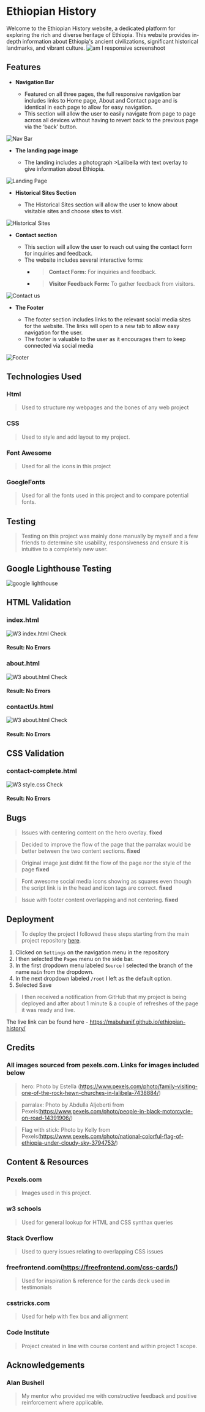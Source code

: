 # Ethiopian History

Welcome to the Ethiopian History website, a dedicated platform for exploring the rich and diverse heritage of Ethiopia. This website provides in-depth information about Ethiopia's ancient civilizations, significant historical landmarks, and vibrant culture.
![am I responsive screenshoot](assets/images/features/amIResponsive.png)

## Features

- **Navigation Bar**

  - Featured on all three pages, the full responsive navigation bar includes links to Home page, About and Contact page and is identical in each page to allow for easy navigation.
  - This section will allow the user to easily navigate from page to page across all devices without having to revert back to the previous page via the ‘back’ button.

![Nav Bar](assets/images/features/navigation.png)

- **The landing page image**

  - The landing includes a photograph >Lalibella with text overlay to give information about Ethiopia. 

![Landing Page](assets/images/features/header.png)

- **Historical Sites Section**

  - The Historical Sites section will allow the user to know about visitable sites and choose sites to visit. 

![Historical Sites](assets/images/features/historical-sites.png)

- **Contact section**

  - This section will allow the user to reach out using the contact form for inquiries and feedback.
  - The website includes several interactive forms:
     - > **Contact Form:** For inquiries and feedback.
     - > **Visitor Feedback Form:** To gather feedback from visitors.

![Contact us](assets/images/features/contact.png)

- **The Footer**

  - The footer section includes links to the relevant social media sites for the website. The links will open to a new tab to allow easy navigation for the user.
  - The footer is valuable to the user as it encourages them to keep connected via social media

![Footer](assets/images/features/footer.png)

## Technologies Used

### Html
> Used to structure my webpages and the bones of any web project

### CSS
> Used to style and add layout to my project.

### Font Awesome
> Used for all the icons in this project

### GoogleFonts
> Used for all the fonts used in this project and to compare potential fonts.

## Testing
> Testing on this project was mainly done manually by myself and a few friends to determine site usability, responsiveness and ensure it is intuitive to a completely new user.
## Google Lighthouse Testing
![google lighthouse](assets/images/testing/lighthouse.png)

## HTML Validation

### index.html
![W3 index.html Check](assets/images/testing/index-html.png)
#### Result: No Errors

### about.html
![W3 about.html Check](assets/images/testing/about-html.png)
#### Result: No Errors

### contactUs.html
![W3 about.html Check](assets/images/testing/contactUs-html.png)
#### Result: No Errors 

## CSS Validation

### contact-complete.html
![W3 style.css Check](assets/images/testing/CSS-validator.png)
#### Result: No Errors

## **Bugs**
> Issues with centering content on the hero overlay. **fixed**

> Decided to improve the flow of the page that the parralax would be better between the two content sections. **fixed**

> Original image just didnt fit the flow of the page nor the style of the page **fixed**

> Font awesome social media icons showing as squares even though the script link is in the head and icon tags are correct. **fixed**

> Issue with footer content overlapping and not centering. **fixed**

## Deployment

> To deploy the project I followed these steps starting from the main project repository [here](https://mabuhanif.github.io/ethiopian-history/).

 1. Clicked on `Settings` on the navigation menu in the repository
 2. I then selected the `Pages` menu on the side bar.
 3. In the first dropdown menu labeled `Source` I selected the branch of the name `main` from the dropdown.
 4. In the next dropdown labeled `/root` I left as the default option.
 5. Selected Save
 
> I then received a notification from GitHub that my project is being deployed and after about 1 minute & a couple of refreshes of the page it was ready and live.

The live link can be found here - https://mabuhanif.github.io/ethiopian-history/

## Credits

### All images sourced from pexels.com. Links for images included below

> hero: Photo by Estella (https://www.pexels.com/photo/family-visiting-one-of-the-rock-hewn-churches-in-lalibela-7438884/)

> parralax: Photo by Abdulla Aljeberti from Pexels(https://www.pexels.com/photo/people-in-black-motorcycle-on-road-14391906/)

> Flag with stick: Photo by Kelly from Pexels(https://www.pexels.com/photo/national-colorful-flag-of-ethiopia-under-cloudy-sky-3794753/)

## Content & Resources

### Pexels.com
> Images used in this project.

### w3 schools
> Used for general lookup for HTML and CSS synthax queries

### Stack Overflow
> Used to query issues relating to overlapping CSS issues

### freefrontend.com(https://freefrontend.com/css-cards/)
> Used for inspiration & reference for the cards deck used in testimonials

### csstricks.com
> Used for help with flex box and allignment

### Code Institute
> Project created in line with course content and within project 1 scope.

## Acknowledgements

### Alan Bushell
> My mentor who provided me with constructive feedback and positive reinforcement where applicable.
